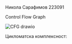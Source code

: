 Никола Сарафимов 223091

Control Flow Graph

![CFG drawio](https://github.com/nikolasarafimov/SI_2024_lab2_223091/assets/134642898/1b1d0057-5eda-48d6-aa4a-61d6c26860ce)

Цикломатска комплексност:

